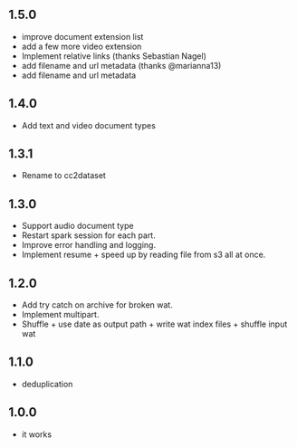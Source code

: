 ## 1.5.0

* improve document extension list
* add a few more video extension
* Implement relative links (thanks Sebastian Nagel)
* add filename and url metadata (thanks @marianna13)
* add filename and url metadata

## 1.4.0

* Add text and video document types

## 1.3.1

* Rename to cc2dataset

## 1.3.0

* Support audio document type
* Restart spark session for each part.
* Improve error handling and logging.
* Implement resume + speed up by reading file from s3 all at once.

## 1.2.0

* Add try catch on archive for broken wat.
* Implement multipart.
* Shuffle + use date as output path + write wat index files + shuffle input wat

## 1.1.0

* deduplication

## 1.0.0

* it works 